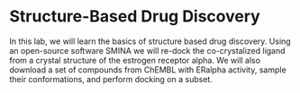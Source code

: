 # Structure-Based Drug Discovery

In this lab, we will learn the basics of structure based drug discovery.  Using an open-source software SMINA we will re-dock the co-crystalized ligand from a crystal structure of the estrogen receptor alpha.  We will also download a set of compounds from ChEMBL with ERalpha activity, sample their conformations, and perform docking on a subset. 